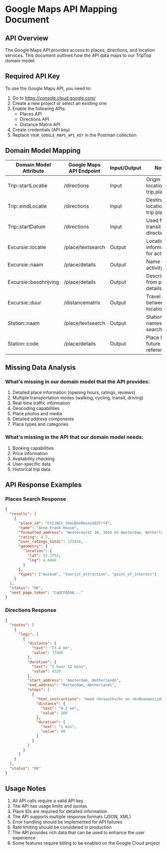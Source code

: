 # Google Maps API Mapping Document

## API Overview
The Google Maps API provides access to places, directions, and location services. This document outlines how the API data maps to our TripTop domain model.

## Required API Key
To use the Google Maps API, you need to:
1. Go to https://console.cloud.google.com/
2. Create a new project or select an existing one
3. Enable the following APIs:
   - Places API
   - Directions API
   - Distance Matrix API
4. Create credentials (API key)
5. Replace `YOUR_GOOGLE_MAPS_API_KEY` in the Postman collection

## Domain Model Mapping

| Domain Model Attribute | Google Maps API Endpoint | Input/Output | Notes |
|----------------------|-------------------------|--------------|--------|
| Trip::startLocatie | /directions | Input | Origin location for trip planning |
| Trip::eindLocatie | /directions | Input | Destination location for trip planning |
| Trip::startDatum | /directions | Input | Used for transit mode directions |
| Excursie::locatie | /place/textsearch | Output | Location information for activities |
| Excursie::naam | /place/details | Output | Name of the activity/place |
| Excursie::beschrijving | /place/details | Output | Description from place details |
| Excursie::duur | /distancematrix | Output | Travel time between locations |
| Station::naam | /place/textsearch | Output | Station names from search |
| Station::code | /place/details | Output | Place ID for future reference |

## Missing Data Analysis

### What's missing in our domain model that the API provides:
1. Detailed place information (opening hours, ratings, reviews)
2. Multiple transportation modes (walking, cycling, transit, driving)
3. Real-time traffic information
4. Geocoding capabilities
5. Place photos and media
6. Detailed address components
7. Place types and categories

### What's missing in the API that our domain model needs:
1. Booking capabilities
2. Price information
3. Availability checking
4. User-specific data
5. Historical trip data

## API Response Examples

### Places Search Response
```json
{
  "results": [
    {
      "place_id": "ChIJN1t_tDeuEmsRUsoyG83frY4",
      "name": "Anne Frank House",
      "formatted_address": "Westermarkt 20, 1016 GV Amsterdam, Netherlands",
      "rating": 4.7,
      "user_ratings_total": 123456,
      "geometry": {
        "location": {
          "lat": 52.3752,
          "lng": 4.8840
        }
      },
      "types": ["museum", "tourist_attraction", "point_of_interest"]
    }
  ],
  "status": "OK",
  "next_page_token": "CqQCFQEAA..."
}
```

### Directions Response
```json
{
  "routes": [
    {
      "legs": [
        {
          "distance": {
            "text": "73.4 km",
            "value": 73400
          },
          "duration": {
            "text": "1 hour 12 mins",
            "value": 4320
          },
          "start_address": "Amsterdam, Netherlands",
          "end_address": "Rotterdam, Netherlands",
          "steps": [
            {
              "html_instructions": "Head <b>south</b> on <b>Nieuwezijds Voorburgwal</b>",
              "distance": {
                "text": "0.2 km",
                "value": 200
              },
              "duration": {
                "text": "1 min",
                "value": 60
              }
            }
          ]
        }
      ]
    }
  ],
  "status": "OK"
}
```

## Usage Notes
1. All API calls require a valid API key
2. The API has usage limits and quotas
3. Place IDs are required for detailed information
4. The API supports multiple response formats (JSON, XML)
5. Error handling should be implemented for API failures
6. Rate limiting should be considered in production
7. The API provides rich data that can be used to enhance the user experience
8. Some features require billing to be enabled on the Google Cloud project 